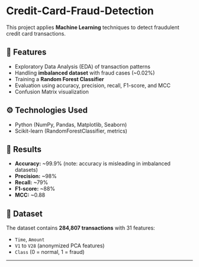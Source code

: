 # Credit-Card-Fraud-Detection

This project applies **Machine Learning** techniques to detect fraudulent credit card transactions.  

## 📌 Features
- Exploratory Data Analysis (EDA) of transaction patterns  
- Handling **imbalanced dataset** with fraud cases (~0.02%)  
- Training a **Random Forest Classifier**  
- Evaluation using accuracy, precision, recall, F1-score, and MCC  
- Confusion Matrix visualization  

## ⚙️ Technologies Used
- Python (NumPy, Pandas, Matplotlib, Seaborn)  
- Scikit-learn (RandomForestClassifier, metrics)  

## 🚀 Results
- **Accuracy:** ~99.9% (note: accuracy is misleading in imbalanced datasets)  
- **Precision:** ~98%  
- **Recall:** ~79%  
- **F1-score:** ~88%  
- **MCC:** ~0.88  

## 📂 Dataset
The dataset contains **284,807 transactions** with 31 features:  
- `Time`, `Amount`  
- `V1` to `V28` (anonymized PCA features)  
- `Class` (0 = normal, 1 = fraud)  

---


